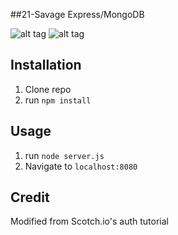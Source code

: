 ##21-Savage Express/MongoDB

![alt tag](https://i.imgur.com/CpaXbUU.png)
![alt tag](https://i.imgur.com/uCg08HG.png)


## Installation

1. Clone repo
2. run `npm install`

## Usage

1. run `node server.js`
2. Navigate to `localhost:8080`

## Credit

Modified from Scotch.io's auth tutorial
